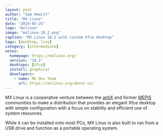 ```yaml
---
layout: post
author: "Sam Hewitt"
title: "MX Linux"
date: "2019-05-25"
logo: "mxlinux"
image: "mxlinux-18.2.png"
caption: "MX Linux 18.2 with custom Xfce desktop"
tags: [desktop, live]
category: [intermediate]
notes:
  homepage: https://mxlinux.org/
  version: "19.1"
  desktops: [Xfce]
  install: graphical
  developers:
    - name: MX Dev Team
      url: https://mxlinux.org/about-us/
---
```


MX Linux is a cooperative venture between the [antiX](https://antixlinux.com/) and former [MEPIS](https://en.wikipedia.org/wiki/MEPIS) communities to make a distribution that provides an elegant Xfce desktop with simple configuration with a focus on stability and efficient use of system resources.

While it can be installed onto most PCs, MX Linux is also built to run from a USB drive and function as a portable operating system.